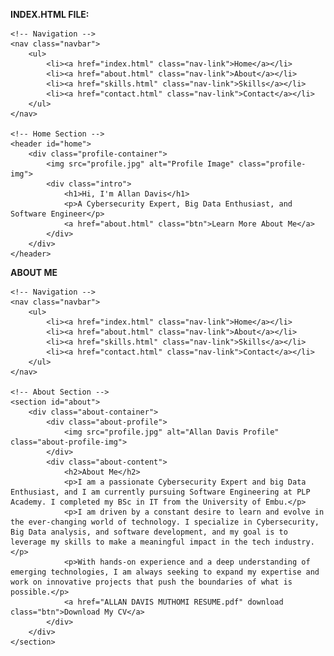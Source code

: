 **INDEX.HTML FILE:**

<!DOCTYPE html>
<html lang="en">
<head>
    <meta charset="UTF-8">
    <meta name="viewport" content="width=device-width, initial-scale=1.0">
    <title>Allan Davis - Portfolio</title>
    <link rel="stylesheet" href="styles.css">
    <script src="script.js" defer></script>
</head>
<body>

    <!-- Navigation -->
    <nav class="navbar">
        <ul>
            <li><a href="index.html" class="nav-link">Home</a></li>
            <li><a href="about.html" class="nav-link">About</a></li>
            <li><a href="skills.html" class="nav-link">Skills</a></li>
            <li><a href="contact.html" class="nav-link">Contact</a></li>
        </ul>
    </nav>

    <!-- Home Section -->
    <header id="home">
        <div class="profile-container">
            <img src="profile.jpg" alt="Profile Image" class="profile-img">
            <div class="intro">
                <h1>Hi, I'm Allan Davis</h1>
                <p>A Cybersecurity Expert, Big Data Enthusiast, and Software Engineer</p>
                <a href="about.html" class="btn">Learn More About Me</a>
            </div>
        </div>
    </header>

</body>
</html>






**ABOUT ME**

<!DOCTYPE html>
<html lang="en">
<head>
    <meta charset="UTF-8">
    <meta name="viewport" content="width=device-width, initial-scale=1.0">
    <title>About Me - Allan Davis</title>
    <link rel="stylesheet" href="styles.css">
    <script src="script.js" defer></script>
</head>
<body>

    <!-- Navigation -->
    <nav class="navbar">
        <ul>
            <li><a href="index.html" class="nav-link">Home</a></li>
            <li><a href="about.html" class="nav-link">About</a></li>
            <li><a href="skills.html" class="nav-link">Skills</a></li>
            <li><a href="contact.html" class="nav-link">Contact</a></li>
        </ul>
    </nav>

    <!-- About Section -->
    <section id="about">
        <div class="about-container">
            <div class="about-profile">
                <img src="profile.jpg" alt="Allan Davis Profile" class="about-profile-img">
            </div>
            <div class="about-content">
                <h2>About Me</h2>
                <p>I am a passionate Cybersecurity Expert and big Data Enthusiast, and I am currently pursuing Software Engineering at PLP Academy. I completed my BSc in IT from the University of Embu.</p>
                <p>I am driven by a constant desire to learn and evolve in the ever-changing world of technology. I specialize in Cybersecurity, Big Data analysis, and software development, and my goal is to leverage my skills to make a meaningful impact in the tech industry.</p>
                <p>With hands-on experience and a deep understanding of emerging technologies, I am always seeking to expand my expertise and work on innovative projects that push the boundaries of what is possible.</p>
                <a href="ALLAN DAVIS MUTHOMI RESUME.pdf" download class="btn">Download My CV</a>
            </div>
        </div>
    </section>

</body>
</html>





